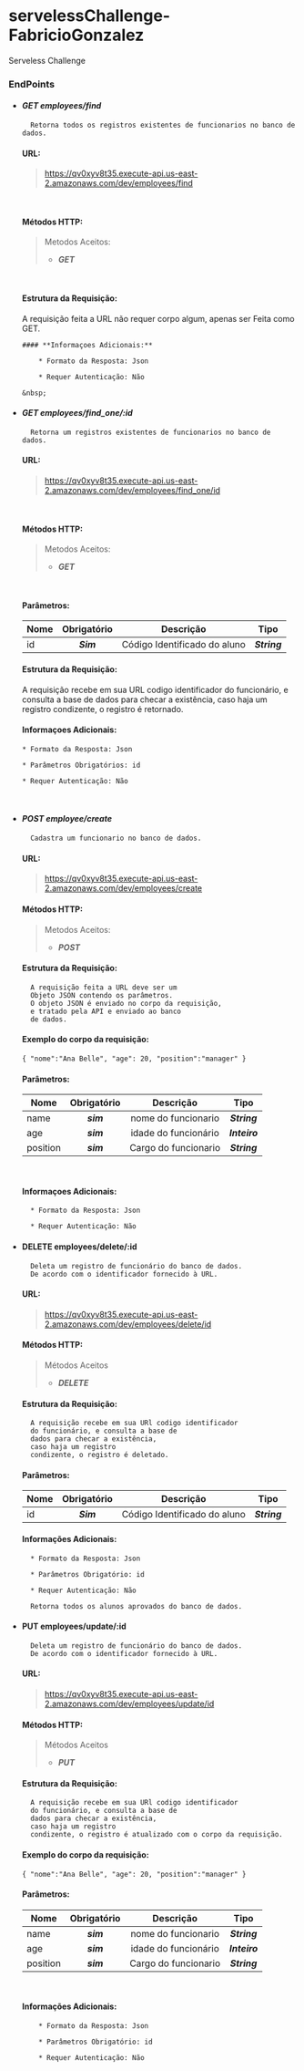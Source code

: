 # servelessChallenge-FabricioGonzalez

Serveless Challenge

### EndPoints

- #### **_GET employees/find_**

        Retorna todos os registros existentes de funcionarios no banco de dados.

  #### **URL:**

  > https://qv0xyv8t35.execute-api.us-east-2.amazonaws.com/dev/employees/find

  &nbsp;

  #### **Métodos HTTP:**

  > Metodos Aceitos:
  >
  > - **_GET_**

  &nbsp;

  #### **Estrutura da Requisição**:

  A requisição feita a URL não requer corpo algum, apenas
  ser Feita como GET.

      #### **Informaçoes Adicionais:**

          * Formato da Resposta: Json

          * Requer Autenticação: Não

      &nbsp;

- #### **_GET employees/find_one/:id_**

        Retorna um registros existentes de funcionarios no banco de dados.

  #### **URL:**

  > https://qv0xyv8t35.execute-api.us-east-2.amazonaws.com/dev/employees/find_one/id

  &nbsp;

  #### **Métodos HTTP:**

  > Metodos Aceitos:
  >
  > - **_GET_**

  &nbsp;

  #### **Parâmetros:**

  | Nome | Obrigatório |          Descrição           |     Tipo     |
  | ---- | :---------: | :--------------------------: | :----------: |
  | id   |  **_Sim_**  | Código Identificado do aluno | **_String_** |

  #### **Estrutura da Requisição**:

  A requisição recebe em sua URL codigo identificador
  do funcionário, e consulta a base de
  dados para checar a existência,
  caso haja um registro
  condizente, o registro é retornado.

  #### **Informaçoes Adicionais:**

      * Formato da Resposta: Json

      * Parâmetros Obrigatórios: id

      * Requer Autenticação: Não

  &nbsp;

- #### **_POST employee/create_**

        Cadastra um funcionario no banco de dados.

  #### **URL:**

  > https://qv0xyv8t35.execute-api.us-east-2.amazonaws.com/dev/employees/create

  #### **Métodos HTTP:**

  > Metodos Aceitos:
  >
  > - **_POST_**

  #### **Estrutura da Requisição:**

        A requisição feita a URL deve ser um
        Objeto JSON contendo os parâmetros.
        O objeto JSON é enviado no corpo da requisição,
        e tratado pela API e enviado ao banco
        de dados.

  #### **Exemplo do corpo da requisição:**

  `{ "nome":"Ana Belle", "age": 20, "position":"manager" }`

  #### **Parâmetros:**

  | Nome     | Obrigatório |      Descrição       |     Tipo      |
  | -------- | :---------: | :------------------: | :-----------: |
  | name     |  **_sim_**  | nome do funcionario  | **_String_**  |
  | age      |  **_sim_**  | idade do funcionário | **_Inteiro_** |
  | position |  **_sim_**  | Cargo do funcionario | **_String_**  |

  &nbsp;

  #### **Informaçoes Adicionais:**

        * Formato da Resposta: Json

        * Requer Autenticação: Não

- #### DELETE **employees/delete/:id**

        Deleta um registro de funcionário do banco de dados.
        De acordo com o identificador fornecido à URL.

  #### **URL:**

  > https://qv0xyv8t35.execute-api.us-east-2.amazonaws.com/dev/employees/delete/id

  #### **Métodos HTTP:**

  > Métodos Aceitos
  >
  > - **_DELETE_**

  #### **Estrutura da Requisição:**

        A requisição recebe em sua URl codigo identificador
        do funcionário, e consulta a base de
        dados para checar a existência,
        caso haja um registro
        condizente, o registro é deletado.

  #### **Parâmetros:**

  | Nome | Obrigatório |          Descrição           |     Tipo     |
  | ---- | :---------: | :--------------------------: | :----------: |
  | id   |  **_Sim_**  | Código Identificado do aluno | **_String_** |

  #### **Informações Adicionais:**

        * Formato da Resposta: Json

        * Parâmetros Obrigatório: id

        * Requer Autenticação: Não

        Retorna todos os alunos aprovados do banco de dados.

- #### PUT **employees/update/:id**

        Deleta um registro de funcionário do banco de dados.
        De acordo com o identificador fornecido à URL.

  #### **URL:**

  > https://qv0xyv8t35.execute-api.us-east-2.amazonaws.com/dev/employees/update/id

  #### **Métodos HTTP:**

  > Métodos Aceitos
  >
  > - **_PUT_**

  #### **Estrutura da Requisição:**

        A requisição recebe em sua URl codigo identificador
        do funcionário, e consulta a base de
        dados para checar a existência,
        caso haja um registro
        condizente, o registro é atualizado com o corpo da requisição.

  #### **Exemplo do corpo da requisição:**

  `{ "nome":"Ana Belle", "age": 20, "position":"manager" }`

  #### **Parâmetros:**

  | Nome     | Obrigatório |      Descrição       |     Tipo      |
  | -------- | :---------: | :------------------: | :-----------: |
  | name     |  **_sim_**  | nome do funcionario  | **_String_**  |
  | age      |  **_sim_**  | idade do funcionário | **_Inteiro_** |
  | position |  **_sim_**  | Cargo do funcionario | **_String_**  |

  &nbsp;

  #### **Informações Adicionais:**

          * Formato da Resposta: Json

          * Parâmetros Obrigatório: id

          * Requer Autenticação: Não
